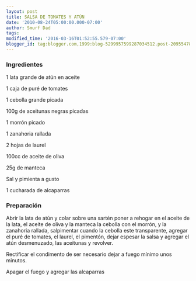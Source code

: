 ```yaml
---
layout: post
title: SALSA DE TOMATES Y ATÚN
date: '2010-08-24T05:00:00.000-07:00'
author: Smurf Dad
tags: 
modified_time: '2016-03-16T01:52:55.579-07:00'
blogger_id: tag:blogger.com,1999:blog-5299957599287034512.post-2095547841425703536
---
```


<h3>Ingredientes</h3>

1 lata grande de atún en aceite

1 caja de puré de tomates

1 cebolla grande picada

100g de aceitunas negras picadas

1 morrón picado

1 zanahoria rallada

2 hojas de laurel

100cc de aceite de oliva

25g de manteca

Sal y pimienta a gusto

1 cucharada de alcaparras

<h3>Preparación</h3>

Abrir la lata de atún y colar sobre una sartén poner a rehogar en el aceite de la lata, el aceite de oliva y la manteca la cebolla con el morrón, y la zanahoria rallada, salpimentar cuando la cebolla este transparente, agregar el puré de tomates, el laurel, el pimentón, dejar espesar la salsa y agregar el atún desmenuzado, las aceitunas y revolver.

Rectificar el condimento de ser necesario dejar a fuego mínimo unos minutos.

Apagar el fuego y agregar las alcaparras

